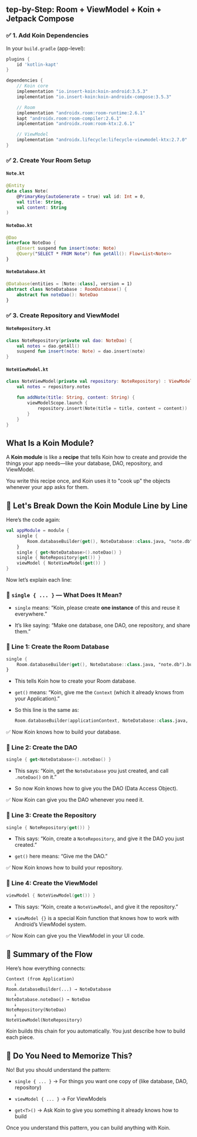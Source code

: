 

## tep-by-Step: Room + ViewModel + Koin + Jetpack Compose

### ✅ 1. Add Koin Dependencies

In your `build.gradle` (app-level):



```groovy
plugins {
    id 'kotlin-kapt'
}

dependencies {
    // Koin core
    implementation "io.insert-koin:koin-android:3.5.3"
    implementation "io.insert-koin:koin-androidx-compose:3.5.3"

    // Room
    implementation "androidx.room:room-runtime:2.6.1"
    kapt "androidx.room:room-compiler:2.6.1"
    implementation "androidx.room:room-ktx:2.6.1"

    // ViewModel
    implementation "androidx.lifecycle:lifecycle-viewmodel-ktx:2.7.0"
}
```

### ✅ 2. Create Your Room Setup

#### `Note.kt`



```kotlin
@Entity
data class Note(
    @PrimaryKey(autoGenerate = true) val id: Int = 0,
    val title: String,
    val content: String
)
```

#### `NoteDao.kt`



```kotlin
@Dao
interface NoteDao {
    @Insert suspend fun insert(note: Note)
    @Query("SELECT * FROM Note") fun getAll(): Flow<List<Note>>
}
```

#### `NoteDatabase.kt`



```kotlin
@Database(entities = [Note::class], version = 1)
abstract class NoteDatabase : RoomDatabase() {
    abstract fun noteDao(): NoteDao
}
```

### ✅ 3. Create Repository and ViewModel

#### `NoteRepository.kt`



```kotlin
class NoteRepository(private val dao: NoteDao) {
    val notes = dao.getAll()
    suspend fun insert(note: Note) = dao.insert(note)
}
```

#### `NoteViewModel.kt`



```kotlin
class NoteViewModel(private val repository: NoteRepository) : ViewModel() {
    val notes = repository.notes

    fun addNote(title: String, content: String) {
        viewModelScope.launch {
            repository.insert(Note(title = title, content = content))
        }
    }
}
```



## What Is a Koin Module?

A **Koin module** is like a **recipe** that tells Koin how to create and provide the things your app needs—like your database, DAO, repository, and ViewModel.

You write this recipe once, and Koin uses it to "cook up" the objects whenever your app asks for them.

## 🧩 Let's Break Down the Koin Module Line by Line

Here’s the code again:



```kotlin
val appModule = module {
    single {
        Room.databaseBuilder(get(), NoteDatabase::class.java, "note.db").build()
    }
    single { get<NoteDatabase>().noteDao() }
    single { NoteRepository(get()) }
    viewModel { NoteViewModel(get()) }
}
```

Now let’s explain each line:

### 🧱 `single { ... }` — What Does It Mean?

- `single` means: “Koin, please create **one instance** of this and reuse it everywhere.”
    
- It’s like saying: “Make one database, one DAO, one repository, and share them.”
    

### 🔹 Line 1: Create the Room Database



```kotlin
single {
    Room.databaseBuilder(get(), NoteDatabase::class.java, "note.db").build()
}
```

- This tells Koin how to create your Room database.
    
- `get()` means: “Koin, give me the `Context` (which it already knows from your Application).”
    
- So this line is the same as:
    
    
    
    ```kotlin
    Room.databaseBuilder(applicationContext, NoteDatabase::class.java, "note.db").build()
    ```
    

✅ Now Koin knows how to build your database.

### 🔹 Line 2: Create the DAO



```kotlin
single { get<NoteDatabase>().noteDao() }
```

- This says: “Koin, get the `NoteDatabase` you just created, and call `.noteDao()` on it.”
    
- So now Koin knows how to give you the DAO (Data Access Object).
    

✅ Now Koin can give you the DAO whenever you need it.

### 🔹 Line 3: Create the Repository



```kotlin
single { NoteRepository(get()) }
```

- This says: “Koin, create a `NoteRepository`, and give it the DAO you just created.”
    
- `get()` here means: “Give me the DAO.”
    

✅ Now Koin knows how to build your repository.

### 🔹 Line 4: Create the ViewModel



```kotlin
viewModel { NoteViewModel(get()) }
```

- This says: “Koin, create a `NoteViewModel`, and give it the repository.”
    
- `viewModel {}` is a special Koin function that knows how to work with Android’s ViewModel system.
    

✅ Now Koin can give you the ViewModel in your UI code.

## 🧠 Summary of the Flow

Here’s how everything connects:

```
Context (from Application)
   ↓
Room.databaseBuilder(...) → NoteDatabase
   ↓
NoteDatabase.noteDao() → NoteDao
   ↓
NoteRepository(NoteDao)
   ↓
NoteViewModel(NoteRepository)
```

Koin builds this chain for you automatically. You just describe how to build each piece.

## 🧪 Do You Need to Memorize This?

No! But you should understand the pattern:

- `single { ... }` → For things you want one copy of (like database, DAO, repository)
    
- `viewModel { ... }` → For ViewModels
    
- `get<T>()` → Ask Koin to give you something it already knows how to build
    

Once you understand this pattern, you can build anything with Koin.